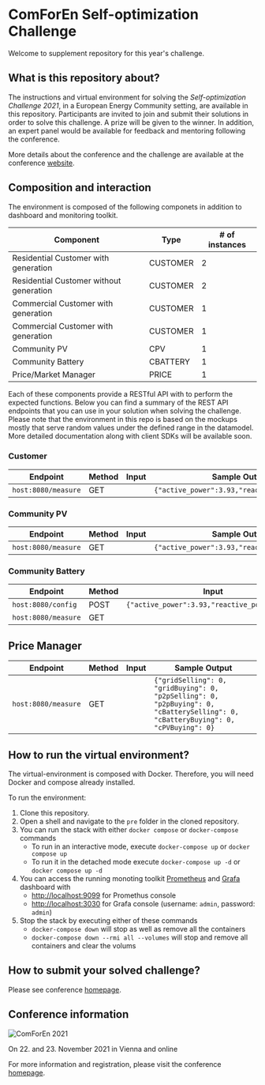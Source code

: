 # ComForEn Self-optimization Challenge

Welcome to supplement repository for this year's challenge.

## What is this repository about?

The instructions and virtual environment for solving the *Self-optimization Challenge 2021*, in a European Energy Community setting, are available in this repository. Participants are invited to join and submit their solutions in order to solve this challenge. A prize will be given to the winner. In addition, an expert panel would be available for feedback and mentoring following the conference.

More details about the conference and the challenge are available at the conference [website](http://www.comforen.org).

## Composition and interaction

The environment is composed of the following componets in addition to dashboard and monitoring toolkit.

|                Component                |   Type   | # of instances |
| --------------------------------------- | -------- | -------------- |
| Residential Customer with generation    | CUSTOMER | 2              |
| Residential Customer without generation | CUSTOMER | 2              |
| Commercial Customer with generation     | CUSTOMER | 1              |
| Commercial Customer with generation     | CUSTOMER | 1              |
| Community PV                            | CPV      | 1              |
| Community Battery                       | CBATTERY | 1              |
| Price/Market Manager                    | PRICE    | 1              |

Each of these components provide a RESTful API with to perform the expected functions. Below you can find a summary of the REST API endpoints that you can use in your solution when solving the challenge. Please note that the environment in this repo is based on the mockups mostly that serve random values under the defined range in the datamodel. More detailed documentation along with client SDKs will be available soon.

### Customer

|      Endpoint       | Method | Input |                 Sample Output                 |
| ------------------- | ------ | ----- | --------------------------------------------- |
| `host:8080/measure` | GET    |       | `{"active_power":3.93,"reactive_power":0.47}` |

### Community PV
|      Endpoint       | Method | Input |                 Sample Output                 |
| ------------------- | ------ | ----- | --------------------------------------------- |
| `host:8080/measure` | GET    |       | `{"active_power":3.93,"reactive_power":0.47}` |

### Community Battery
|      Endpoint       | Method |                     Input                     |                 Sample Output                 |
| ------------------- | ------ | --------------------------------------------- | --------------------------------------------- |
| `host:8080/config`  | POST   | `{"active_power":3.93,"reactive_power":0.47}` | `{"active_power":3.93,"reactive_power":0.47}` |
| `host:8080/measure` | GET    |                                               | `{"active_power":3.93,"reactive_power":0.47}` |

## Price Manager

|      Endpoint       | Method | Input |                                                           Sample Output                                                           |
| ------------------- | ------ | ----- | --------------------------------------------------------------------------------------------------------------------------------- |
| `host:8080/measure` | GET    |       | `{"gridSelling": 0, "gridBuying": 0, "p2pSelling": 0, "p2pBuying": 0, "cBatterySelling": 0, "cBatteryBuying": 0, "cPVBuying": 0}` |

## How to run the virtual environment?

The virtual-environment is composed with Docker. Therefore, you will need Docker and compose already installed.

To run the environment:

1. Clone this repository.
2. Open a shell and navigate to the `pre` folder in the cloned repository.
1. You can run the stack with either `docker compose` or `docker-compose` commands
    * To run in an interactive mode, execute `docker-compose up` or `docker compose up`
    * To run it in the detached mode execute `docker-compose up -d` or `docker compose up -d`
4. You can access the running monoting toolkit [Prometheus](https://prometheus.io/docs/introduction/overview/)  and [Grafa](https://grafana.com/) dashboard with
    * [http://localhost:9099](http://localhost:9099) for Promethus console
    * [http://localhost:3030](http://localhost:3030) for Grafa console (username: `admin`, password: `admin`)
3. Stop the stack by executing either of these commands
    * `docker-compose down` will stop as well as remove all the containers
    * `docker-compose down --rmi all --volumes` will stop and remove all containers and clear the volums

## How to submit your solved challenge?

Please see conference [homepage](http://www.comforen.org).

## Conference information

![ComForEn 2021](http://www.comforen.org/.cm4all/mediadb/ComForEn_2021%20Logo.jpg)

On 22. and 23. November 2021 in Vienna and online

For more information and registration, please visit the conference [homepage](http://www.comforen.org).

